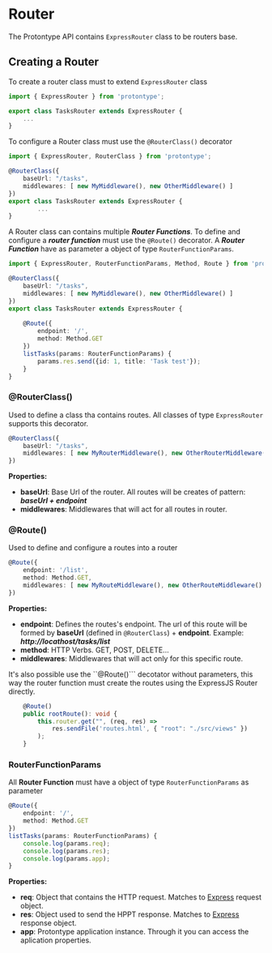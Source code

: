 # Router

The Protontype API contains ```ExpressRouter``` class to be routers base.

## Creating a Router

To create a router class must to extend ```ExpressRouter``` class

```typescript
import { ExpressRouter } from 'protontype';

export class TasksRouter extends ExpressRouter {
    ...
}
```

To configure a Router class must use the ```@RouterClass()``` decorator

```typescript
import { ExpressRouter, RouterClass } from 'protontype';

@RouterClass({
    baseUrl: "/tasks",
    middlewares: [ new MyMiddleware(), new OtherMiddleware() ]
})
export class TasksRouter extends ExpressRouter {
        ...
}
```

A Router class can contains multiple ***Router Functions***. To define and configure a ***router function*** must use the ```@Route()``` decorator. A ***Router Function*** have as parameter a object of type ```RouterFunctionParams```.

```typescript
import { ExpressRouter, RouterFunctionParams, Method, Route } from 'protontype';

@RouterClass({
    baseUrl: "/tasks",
    middlewares: [ new MyMiddleware(), new OtherMiddleware() ]
})
export class TasksRouter extends ExpressRouter {
    
    @Route({
        endpoint: '/',
        method: Method.GET
    })
    listTasks(params: RouterFunctionParams) {
        params.res.send({id: 1, title: 'Task test'});
    }
}
```

### @RouterClass()

Used to define a class tha contains routes. All classes of type ```ExpressRouter``` supports this decorator.

```typescript
@RouterClass({
    baseUrl: "/tasks",
    middlewares: [ new MyRouterMiddleware(), new OtherRouterMiddleware() ]
})
```
**Properties:**

- **baseUrl**: Base Url of the router. All routes will be creates of pattern: ***baseUrl + endpoint***
- **middlewares**: Middlewares that will act for all routes in router.

### @Route()

Used to define and configure a routes into a router

```typescript
@Route({
    endpoint: '/list',
    method: Method.GET,
    middlewares: [ new MyRouteMiddleware(), new OtherRouteMiddleware() ]
})
```

**Properties:**

- **endpoint**: Defines the routes's endpoint. The url of this route will be formed by **baseUrl** (defined in ```@RouterClass```) + **endpoint**. Example: ***http://locathost/tasks/list***
- **method**: HTTP Verbs. GET, POST, DELETE...
- **middlewares**: Middlewares that will act only for this specific route.

It's also possible use the ``@Route()``` decotator without parameters, this way the router function must create the routes using the ExpressJS Router directly.

```typescript
    @Route()
    public rootRoute(): void {
        this.router.get("", (req, res) =>
            res.sendFile('routes.html', { "root": "./src/views" })
        );
    }
```

### RouterFunctionParams

All **Router Function** must have a object of type ```RouterFunctionParams``` as parameter 

```typescript
@Route({
    endpoint: '/',
    method: Method.GET
})
listTasks(params: RouterFunctionParams) {
    console.log(params.req);
    console.log(params.res);
    console.log(params.app);
}
```
**Properties:**

- **req**: Object that contains the HTTP request. Matches to [Express](http://expressjs.com/ "") request object.
- **res**: Object used to send the HPPT response. Matches to [Express](http://expressjs.com/ "") response object.
- **app**: Protontype application instance. Through it you can access the aplication properties.